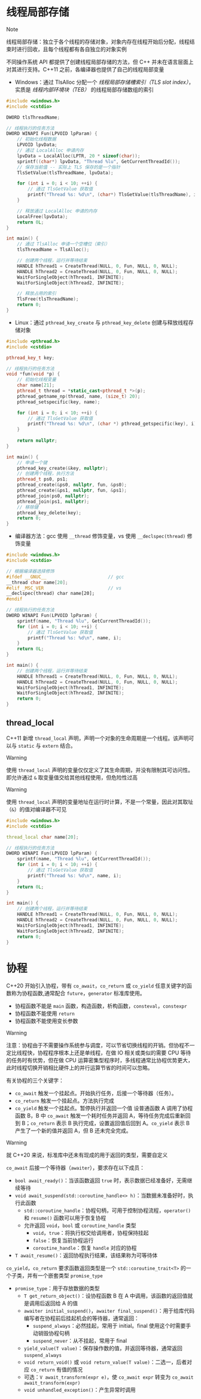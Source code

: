 # 线程局部存储

> [!note]
> 线程局部存储：独立于各个线程的存储对象，对象内存在线程开始后分配，线程结束时进行回收，且每个线程都有各自独立的对象实例

不同操作系统 API 都提供了创建线程局部存储的方法，但 C++ 并未在语言层面上对其进行支持。C++11 之前，各编译器也提供了自己的线程局部变量

- Windows：通过 TlsAlloc 分配一个 *线程局部存储槽索引（TLS slot index）*，实质是 *线程内部环境块（TEB）* 的线程局部存储数组的索引

```c++
#include <windows.h>
#include <cstdio>

DWORD tlsThreadName;

// 线程执行的任务方法
DWORD WINAPI Fun(LPVOID lpParam) {
    // 初始化线程数据
    LPVOID lpvData;
    // 通过 LocalAlloc 申请内存
    lpvData = LocalAlloc(LPTR, 20 * sizeof(char));
    sprintf((char*) lpvData, "Thread %lu", GetCurrentThreadId());
    // 保存当前值 -- 实际上 TLS 保存的是一个指针
    TlsSetValue(tlsThreadName, lpvData);

    for (int i = 0; i < 10; ++i) {
        // 通过 TlsGetValue 获取值
        printf("Thread %s: %d\n", (char*) TlsGetValue(tlsThreadName), i);
    }

    // 释放通过 LocalAlloc 申请的内存
    LocalFree(lpvData);
    return 0L;
}

int main() {
    // 通过 TlsAlloc 申请一个空槽位（索引）
    tlsThreadName = TlsAlloc();

    // 创建两个线程，运行并等待结束
    HANDLE hThread1 = CreateThread(NULL, 0, Fun, NULL, 0, NULL);
    HANDLE hThread2 = CreateThread(NULL, 0, Fun, NULL, 0, NULL);
    WaitForSingleObject(hThread1, INFINITE);
    WaitForSingleObject(hThread2, INFINITE);

    // 释放占用的索引
    TlsFree(tlsThreadName);
    return 0;
}
```

- Linux：通过 `pthread_key_create` 与 `pthread_key_delete` 创建与释放线程存储对象

```c++
#include <pthread.h>
#include <cstdio>

pthread_key_t key;

// 线程执行的任务方法
void *fun(void *p) {
    // 初始化线程变量
    char name[21];
    pthread_t thread = *static_cast<pthread_t *>(p);
    pthread_getname_np(thread, name, (size_t) 20);
    pthread_setspecific(key, name);

    for (int i = 0; i < 10; ++i) {
        // 通过 TlsGetValue 获取值
        printf("Thread %s: %d\n", (char *) pthread_getspecific(key), i);
    }
    
    return nullptr;
}

int main() {
    // 申请一个键
    pthread_key_create(&key, nullptr);
    // 创建两个线程，执行方法
    pthread_t ps0, ps1;
    pthread_create(&ps0, nullptr, fun, &ps0);
    pthread_create(&ps1, nullptr, fun, &ps1);
    pthread_join(ps0, nullptr);
    pthread_join(ps1, nullptr);
    // 移除键
    pthread_key_delete(key);
    return 0;
}
```

- 编译器方法：gcc 使用 `__thread` 修饰变量，vs 使用 `__declspec(thread)` 修饰变量

```c++
#include <windows.h>
#include <cstdio>

// 根据编译器选择修饰
#ifdef __GNUC__                       // gcc
__thread char name[20];
#elif _MSC_VER                        // vs
__declspec(thread) char name[20];
#endif

// 线程执行的任务方法
DWORD WINAPI Fun(LPVOID lpParam) {
    sprintf(name, "Thread %lu", GetCurrentThreadId());
    for (int i = 0; i < 10; ++i) {
        // 通过 TlsGetValue 获取值
        printf("Thread %s: %d\n", name, i);
    }
    return 0L;
}

int main() {
    // 创建两个线程，运行并等待结束
    HANDLE hThread1 = CreateThread(NULL, 0, Fun, NULL, 0, NULL);
    HANDLE hThread2 = CreateThread(NULL, 0, Fun, NULL, 0, NULL);
    WaitForSingleObject(hThread1, INFINITE);
    WaitForSingleObject(hThread2, INFINITE);
    return 0;
}
```
## thread_local

C++11 新增 `thread_local` 声明，声明一个对象的生命周期是一个线程。该声明可以与 `static` 与 `extern` 结合。

> [!warning]
> 使用 `thread_local` 声明的变量仅仅定义了其生命周期，并没有限制其可访问性。即允许通过 `&` 取变量值交给其他线程使用，但危险性过高

> [!warning]
> 使用 `thread_local` 声明的变量地址在运行时计算，不是一个常量，因此对其取址（`&`）的值对编译器不可见

```c++
#include <windows.h>
#include <cstdio>

thread_local char name[20];

// 线程执行的任务方法
DWORD WINAPI Fun(LPVOID lpParam) {
    sprintf(name, "Thread %lu", GetCurrentThreadId());
    for (int i = 0; i < 10; ++i) {
        // 通过 TlsGetValue 获取值
        printf("Thread %s: %d\n", name, i);
    }
    return 0L;
}

int main() {
    // 创建两个线程，运行并等待结束
    HANDLE hThread1 = CreateThread(NULL, 0, Fun, NULL, 0, NULL);
    HANDLE hThread2 = CreateThread(NULL, 0, Fun, NULL, 0, NULL);
    WaitForSingleObject(hThread1, INFINITE);
    WaitForSingleObject(hThread2, INFINITE);
    return 0;
}
```
# 协程

C++20 开始引入协程，带有 `co_await`，`co_return` 或 `co_yield` 任意关键字的函数称为协程函数,通常配合 `future`，`generator` 标准库使用。
- 协程函数不能是 `main` 函数，构造函数，析构函数，`consteval`，`constexpr`
- 协程函数不能使用 `return`
- 协程函数不能使用变长参数

> [!warning]
> 注意：协程由于不需要操作系统参与调度，可以节省切换线程的开销。但协程不一定比线程快，协程程序根本上还是单线程，在做 IO 相关或类似的需要 CPU 等待的任务时有优势，但在做 CPU 运算密集型程序时，多线程通常比协程优势更大，此时线程切换开销相比硬件上的并行运算节省的时间可以忽略。

有关协程的三个关键字：
- `co_await` 触发一个挂起点。开始执行任务，后接一个等待器（任务）。
- `co_return` 触发一个挂起点。方法执行完成
- `co_yield` 触发一个挂起点。暂停执行并返回一个值
设普通函数 A 调用了协程函数 B，B 中 `co_await` 触发一个耗时任务并返回 A，等待任务完成后重新回到 B；`co_return` 表示 B 执行完成，设置返回值后回到 A。`co_yield` 表示 B 产生了一个新的值并返回 A，但 B 还未完全完成。

> [!warning]
> 就 C++20 来说，标准库中还未有现成的用于返回的类型，需要自定义

`co_await` 后接一个等待器（`awaiter`），要求存在以下成员：
- `bool await_ready()`：当该函数返回 `true` 时，表示数据已经准备好，无需继续等待
- `void await_suspend(std::coroutine_handle<> h)`：当数据未准备好时，执行此函数
	- `std::coroutine_handle`：协程句柄，可用于控制协程流程，`operator()` 和 `resume()` 函数可以用于恢复协程
	- 允许返回 `void`，`bool` 或 `coroutine_handle` 类型
		- `void`，`true`：将执行权交给调用者，协程保持挂起
		- `false`：恢复当前协程运行
		- `coroutine_handle`：恢复 `handle` 对应的协程
- `T await_resume()`：返回协程执行结果，该结果称为可等待体

`co_yield`，`co_return` 要求函数返回类型是一个 `std::coroutine_trait<T>` 的一个子类，并有一个嵌套类型 `promise_type`
- `promise_type`：用于存放数据的类型
	- `T get_return_object()`：设协程函数 B 在 A 中调用，该函数的返回值就是调用后返回给 A 的值
	- `awaiter initial_suspend()`，`awaiter final_suspend()`：用于给库代码编写者在协程前后挂起机会的等待器，通常返回：
		- `suspend_always`：必然挂起，常用于 initial。final 使用这个时需要手动销毁协程句柄
		- `suspend_never`：从不挂起，常用于 final
	- `yield_value(T value)`：保存操作数的值，并返回等待器，通常返回 `suspend_always`
	- `void return_void()` 或 `void return_value(T value)`：二选一，后者对应 `co_return` 有值的情况
	- 可选：`V await_transform(expr e)`，使 `co_await expr` 转变为 `co_await await_transform(expr)`
	- `void unhandled_exception()`：产生异常时调用